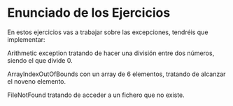 # Enunciado de los Ejercicios

En estos ejercicios vas a trabajar sobre las excepciones, tendréis que implementar:

Arithmetic exception tratando de hacer una división entre dos números, siendo el que divide 0.

ArrayIndexOutOfBounds con un array de 6 elementos, tratando de alcanzar el noveno elemento.

FileNotFound tratando de acceder a un fichero que no existe.

